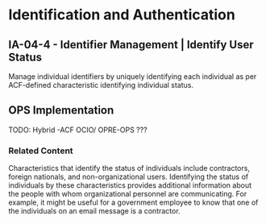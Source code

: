# Identification and Authentication
## IA-04-4 - Identifier Management | Identify User Status

Manage individual identifiers by uniquely identifying each individual as per ACF-defined characteristic identifying individual status.

## OPS Implementation

TODO: Hybrid -ACF OCIO/ OPRE-OPS ???

### Related Content
Characteristics that identify the status of individuals include contractors, foreign nationals, and non-organizational users. Identifying the status of individuals by these characteristics provides additional information about the people with whom organizational personnel are communicating. For example, it might be useful for a government employee to know that one of the individuals on an email message is a contractor.
